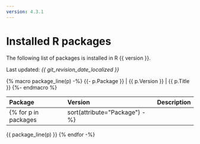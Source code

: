 ```yaml
---
version: 4.3.1
---
```


# Installed R packages

The following list of packages is installed in R {{ version }}.

Last updated: _{{ git_revision_date_localized }}_

<!-- 
// Copyright 2014-2022 Stanford Research Computing Center
//
// The following code is a derivative work of https://raw.githubusercontent.com/stanford-rc/www.sherlock.stanford.edu/main/src/docs/software/list.md, which is licensed GPLv3. This code therefore is also licensed under the terms GPLv3.
-->

{% macro package_line(p) -%}
    {{- p.Package }} | {{ p.Version }} | {{ p.Title }}
{%- endmacro %}

Package | Version | Description
:------ | :------ | :----------
{% for p in packages | sort(attribute="Package") -%}
  {{ package_line(p) }}
{% endfor -%}
